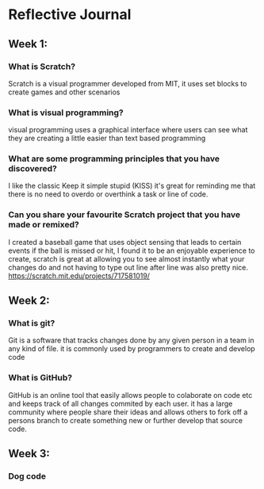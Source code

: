 # Reflective Journal

## Week 1:

### What is Scratch?
Scratch is a visual programmer developed from MIT, it uses set blocks to create games and other scenarios
### What is visual programming?
visual programming uses a graphical interface where users can see what they are creating a little easier than text based programming 
### What are some programming principles that you have discovered?
I like the classic Keep it simple stupid (KISS) it's great for reminding me that there is no need to overdo or overthink a task or line of code.
### Can you share your favourite Scratch project that you have made or remixed?
I created a baseball game that uses object sensing that leads to certain events if the ball is missed or hit, I found it to be an enjoyable experience to create, scratch is great at allowing you to see almost instantly what your changes do and not having to type out line after line was also pretty nice.
https://scratch.mit.edu/projects/717581019/
## Week 2:

### What is git?
Git is a  software that tracks changes done by any given person in a team in any kind of file. it is commonly used by programmers to create and develop code
### What is GitHub?
GitHub is an online tool that easily allows people to colaborate on code etc and keeps track of all changes commited by each user. it has a large community where people share their ideas and allows others to fork off a persons branch to create something new or further develop that source code.

## Week 3:

### Dog code
